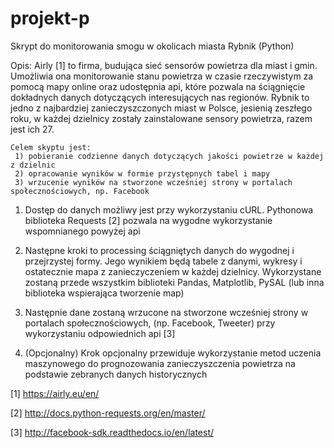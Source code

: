 # projekt-p

Skrypt do monitorowania smogu w okolicach miasta Rybnik (Python)

Opis:
	Airly [1] to firma, budująca sieć sensorów powietrza dla miast i gmin. 
	Umożliwia ona monitorowanie stanu powietrza w czasie rzeczywistym za pomocą mapy online oraz udostępnia api, które pozwala na ściągnięcie dokładnych danych dotyczących interesujących nas regionów.
	Rybnik to jedno z najbardziej zanieczyszczonych miast w Polsce, jesienią zeszłego roku, w każdej dzielnicy zostały zainstalowane sensory powietrza, razem jest ich 27.
	
	Celem skyptu jest:
	 1) pobieranie codzienne danych dotyczących jakości powietrze w każdej z dzielnic 
	 2) opracowanie wyników w formie przystępnych tabel i mapy
	 3) wrzucenie wyników na stworzone wcześniej strony w portalach społecznościowych, np. Facebook
	
	
1. Dostęp do danych możliwy jest przy wykorzystaniu cURL. Pythonowa biblioteka Requests [2] pozwala na wygodne wykorzystanie wspomnianego powyżej api

2. Następne kroki to processing ściągniętych danych do wygodnej i przejrzystej formy. Jego wynikiem będą tabele z danymi, wykresy i ostatecznie mapa z zanieczyczeniem w każdej dzielnicy.
Wykorzystane zostaną przede wszystkim biblioteki Pandas, Matplotlib, PySAL (lub inna biblioteka wspierająca tworzenie map)

3. Następnie dane zostaną wrzucone na stworzone wcześniej strony w portalach społecznościowych, (np. Facebook, Tweeter) przy wykorzystaniu odpowiednich api [3]

4. (Opcjonalny) Krok opcjonalny przewiduje wykorzystanie metod uczenia maszynowego do prognozowania zanieczyszczenia powietrza na podstawie zebranych danych historycznych



[1] https://airly.eu/en/

[2] http://docs.python-requests.org/en/master/

[3] http://facebook-sdk.readthedocs.io/en/latest/
